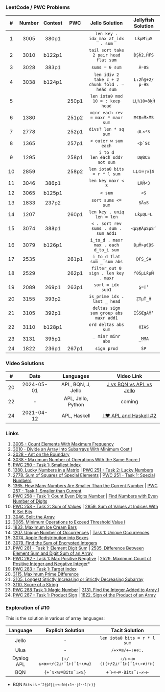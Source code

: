 ### LeetCode / PWC Problems

|   #   | Number | Contest |  PWC  |                 Jello Solution                  | Jellyfish Solution |
| :---: | :----: | :-----: | :---: | :---------------------------------------------: | :----------------: |
|   1   |  3005  |  380p1  |       |        `len key . idx_max at_idx . sum`         |     `LƙµMịµS`      |
|   2   |  3010  | b122p1  |       |      `tail sort take 2 pair head flat sum`      |     `ḊṢḣ2,ḢFS`     |
|   3   |  3028  |  383p1  |       |                 `sums = 0 sum`                  |       `Ä=0S`       |
|   4   |  3038  | b124p1  |       | `len idiv 2 take c + 2 chunk_fold . = head sum` |   `L:2ḣ@+2/µ=ḢS`   |
|   5   |        |         | 250p1 |        `len iota0 mod 10 = : keep head`         |    `LḶ%10=ðḳḢ`     |
|   6   |  1380  |         | 251p2 |        `minr each rev = maxr * maxr sum`        |     `Ṃ€Ṛ=Ṁ×ṀS`     |
|   7   |  2778  |         | 252p1 |              `divs? len * sq sum`               |      `ḍL×²S`       |
|   8   |  1365  |         | 257p1 |              `< outer w sum each`               |     ``<þ`S€``      |
|   9   |  1295  |         | 258p1 |         `i_to_d len_each odd? not sum`          |      `DẈḂCS`       |
|  10   |  2859  |         | 258p2 |          `len iota0 bits = r * l sum`           |     `LḶ①=ṛ×ḷS`     |
|  11   |  3046  |  386p1  |       |               `len key maxr < 3`                |      `LƙṀ<3`       |
|  12   |  3065  | b125p1  |       |                     `< sum`                     |        `<S`        |
|  13   |  1833  |  237p2  |       |               `sort sums <= sum`                |       `ṢÄ≤S`       |
|  14   |  1207  |         | 260p1 |           `len key . uniq len = len`            |     `LƙµQL=L`      |
|  15   |  3074  |  388p1  |       |      `< . sort rev sums . sum . sum add1`       |    `<µṢṚÄµSµS‘`    |
|  16   |  3079  | b126p1  |       |      `i_to_d . maxr max . each d_to_i sum`      |     `DµṀ»µ€ḌS`     |
|  17   |  2535  |         | 261p1 |           `i_to_d flat sum _ sum abs`           |      `DFS_SA`      |
|  18   |  2529  |         | 262p1 |      `filter_out 0 sign . len key . maxr`       |     `ḟ0ṠµLƙµṀ`     |
|  19   |  2089  |  269p1  | 263p1 |                `sort = idx sub1`                |       `Ṣ=T’`       |
|  20   |  3155  |  393p2  |       |          `is_prime idx . last _ head`           |      `ẒTµṪ_Ḣ`      |
|  21   |  3105  |  392p1  |       |      `deltas sign sum group abs maxr add1`      |     `IṠSŒgAṀ‘`     |
|  22   |  3110  | b128p1  |       |              `ord deltas abs sum`               |       `OIAS`       |
|  23   |  3131  |  395p1  |       |                `_ minr minr abs`                |       `_ṂṂA`       |
|  24   |  1822  |  236p1  | 267p1 |                   `sign prod`                   |        `ṠP`        |

### Video Solutions

|   #   |    Date    |     Languages      |                               Video Link                                |
| :---: | :--------: | :----------------: | :---------------------------------------------------------------------: |
|  20   | 2024-05-01 | APL, BQN, J, Jello | [J vs BQN vs APL vs Jello](https://www.youtube.com/watch?v=ra_VpqPkENU) |
|  22   |     -      | APL, Jello, Python |                                 coming                                  |
|  24   | 2021-04-12 |    APL, Haskell    |  [I ❤ APL and Haskell #2](https://www.youtube.com/watch?v=a7CSK7HNEWQ)  |

### Links

1. [3005 - Count Elements With Maximum Frequency](https://leetcode.com/contest/weekly-contest-380/problems/count-elements-with-maximum-frequency/)
2. [3010 - Divide an Array Into Subarrays With Minimum Cost I](https://leetcode.com/contest/biweekly-contest-122/problems/divide-an-array-into-subarrays-with-minimum-cost-i/)
3. [3028 - Ant on the Boundary](https://leetcode.com/contest/weekly-contest-383/problems/ant-on-the-boundary/)
4. [3038 - Maximum Number of Operations With the Same Score I](https://leetcode.com/contest/biweekly-contest-124/problems/maximum-number-of-operations-with-the-same-score-i/)
5. [PWC 250 - Task 1: Smallest Index](https://theweeklychallenge.org/blog/perl-weekly-challenge-250/)
6. [1380. Lucky Numbers in a Matrix](https://leetcode.com/problems/lucky-numbers-in-a-matrix/description/) | [PWC 251 - Task 2: Lucky Numbers](https://theweeklychallenge.org/blog/perl-weekly-challenge-251/)
7. [2778. Sum of Squares of Special Elements](https://leetcode.com/problems/sum-of-squares-of-special-elements/description/) | [PWC 251 - Task 1: Special Numbers](https://theweeklychallenge.org/blog/perl-weekly-challenge-251/)
8. [1365. How Many Numbers Are Smaller Than the Current Number](https://leetcode.com/problems/how-many-numbers-are-smaller-than-the-current-number/description/) | [PWC 257 - Task 1: Smaller than Current](https://theweeklychallenge.org/blog/perl-weekly-challenge-257/)
9. [PWC 258 - Task 1: Count Even Digits Number](https://theweeklychallenge.org/blog/perl-weekly-challenge-258/) | [Find Numbers with Even Number of Digits](https://leetcode.com/problems/find-numbers-with-even-number-of-digits/)
10. [PWC 258 - Task 2: Sum of Values](https://theweeklychallenge.org/blog/perl-weekly-challenge-258/) | [2859. Sum of Values at Indices With K Set Bits](https://leetcode.com/problems/sum-of-values-at-indices-with-k-set-bits/description/)
11. [3046. Split the Array](https://leetcode.com/contest/weekly-contest-386/problems/split-the-array/)
12. [3065. Minimum Operations to Exceed Threshold Value I](https://leetcode.com/contest/biweekly-contest-125/problems/minimum-operations-to-exceed-threshold-value-i/)
13. [1833. Maximum Ice Cream Bars](https://leetcode.com/problems/maximum-ice-cream-bars/description/)
14. [1207. Unique Number of Occurrences](https://leetcode.com/problems/unique-number-of-occurrences/description/) | [Task 1: Unique Occurrences](https://theweeklychallenge.org/blog/perl-weekly-challenge-260/)
15. [3074. Apple Redistribution into Boxes](https://leetcode.com/contest/weekly-contest-388/problems/apple-redistribution-into-boxes/)
16. [3079. Find the Sum of Encrypted Integers](https://leetcode.com/contest/biweekly-contest-126/problems/find-the-sum-of-encrypted-integers/)
17. [PWC 261 - Task 1: Element Digit Sum](https://theweeklychallenge.org/blog/perl-weekly-challenge-261/) | [2535. Difference Between Element Sum and Digit Sum of an Array](https://leetcode.com/problems/difference-between-element-sum-and-digit-sum-of-an-array/description/)
18. [PWC 262 - Task 1: Max Positive Negative](https://theweeklychallenge.org/blog/perl-weekly-challenge-262/) | [2529. Maximum Count of Positive Integer and Negative Integer](https://leetcode.com/problems/maximum-count-of-positive-integer-and-negative-integer/description/)*
19. [PWC 263 - Task 1: Target Index](https://theweeklychallenge.org/blog/perl-weekly-challenge-263/)
20. [3115. Maximum Prime Difference](https://leetcode.com/problems/maximum-prime-difference/description/)
21. [3105. Longest Strictly Increasing or Strictly Decreasing Subarray](https://leetcode.com/problems/longest-strictly-increasing-or-strictly-decreasing-subarray/description/)
22. [3110. Score of a String](https://leetcode.com/problems/score-of-a-string/)
23. [PWC 268 Task 1: Magic Number](https://theweeklychallenge.org/blog/perl-weekly-challenge-268/) | [3131. Find the Integer Added to Array I](https://leetcode.com/problems/find-the-integer-added-to-array-i/description/)
24. [PWC 267 - Task 1: Product Sign](https://theweeklychallenge.org/blog/perl-weekly-challenge-267/) | [1822. Sign of the Product of an Array](https://leetcode.com/contest/weekly-contest-236/problems/sign-of-the-product-of-an-array/)

### Exploration of #10

This is the solution in various of array languages:

|  Language  |     Explicit Solution      |         Tacit Solution         |
| :--------: | :------------------------: | :----------------------------: |
|   Jello    |             -              |  `len iota0 bits = r * l sum`  |
|    Uiua    |             -              |        `/+×=≡/+⋯⇡⧻⊙:.`         |
| Dyalog APL | `{+/⍵×⍺=+⌿(2⊥⍣¯1⊢)¯1+⍳≢⍵}` | `+/⊢×⊣=(((+⌿2⊥⍣¯1⊢)¯1+⍳∘≢)⍤⊢)` |
|    BQN     |     `{+´𝕩×𝕨=Bits¨↕≠𝕩}`     |      `+´⊢×⊣=·Bits¨↕∘≠∘⊢`       |

* BQN `Bits` is `+´2{⌽𝕗|⌊∘÷⟜𝕗⍟(↕1+·⌊𝕗⋆⁼1⌈⊢)}`

